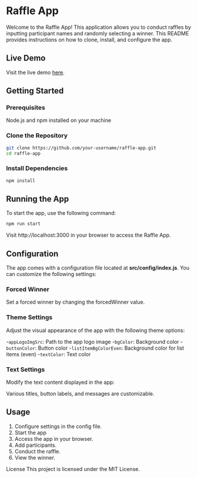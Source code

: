 # Raffle App

Welcome to the Raffle App! This application allows you to conduct raffles by inputting participant names and randomly selecting a winner. This README provides instructions on how to clone, install, and configure the app.

## Live Demo

Visit the live demo [here](https://iamgutz.github.io/raffle-app/).

## Getting Started
### Prerequisites
Node.js and npm installed on your machine

### Clone the Repository
```bash
git clone https://github.com/your-username/raffle-app.git
cd raffle-app
```

### Install Dependencies
```bash
npm install
```

## Running the App
To start the app, use the following command:
```bash
npm run start
```
Visit http://localhost:3000 in your browser to access the Raffle App.

## Configuration
The app comes with a configuration file located at **src/config/index.js**. You can customize the following settings:

### Forced Winner
Set a forced winner by changing the forcedWinner value.

### Theme Settings
Adjust the visual appearance of the app with the following theme options:

-`appLogoImgSrc`: Path to the app logo image
-`bgColor`: Background color
-`buttonColor`: Button color
-`listItemBgColorEven`: Background color for list items (even)
-`textColor`: Text color

### Text Settings
Modify the text content displayed in the app:

Various titles, button labels, and messages are customizable.

## Usage
1. Configure settings in the config file.
2. Start the app
3. Access the app in your browser.
4. Add participants.
5. Conduct the raffle.
6. View the winner.

License
This project is licensed under the MIT License.